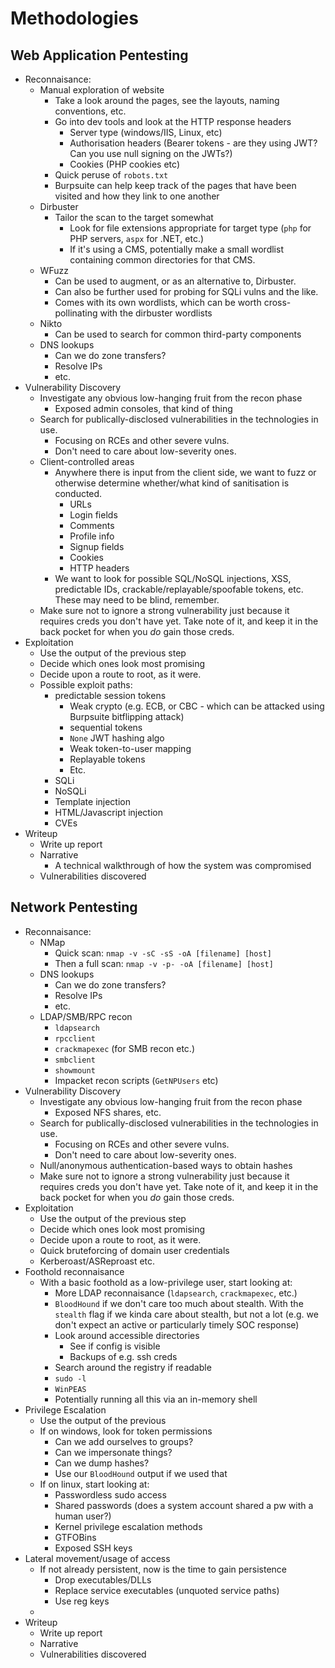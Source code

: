 # Methodologies #

## Web Application Pentesting ##

- Reconnaisance:
  - Manual exploration of website
    - Take a look around the pages, see the layouts, naming conventions, etc.
    - Go into dev tools and look at the HTTP response headers
      - Server type (windows/IIS, Linux, etc)
      - Authorisation headers (Bearer tokens - are they using JWT? Can you use null signing on the JWTs?)
      - Cookies (PHP cookies etc)
    - Quick peruse of `robots.txt`
    - Burpsuite can help keep track of the pages that have been visited and how they link to one another
  - Dirbuster
    - Tailor the scan to the target somewhat
      - Look for file extensions appropriate for target type (`php` for PHP servers, `aspx` for .NET, etc.)
      - If it's using a CMS, potentially make a small wordlist containing common directories for that CMS.
  - WFuzz
    - Can be used to augment, or as an alternative to, Dirbuster. 
    - Can also be further used for probing for SQLi vulns and the like.
    - Comes with its own wordlists, which can be worth cross-pollinating with the dirbuster wordlists
  - Nikto
    - Can be used to search for common third-party components
  - DNS lookups
    - Can we do zone transfers?
    - Resolve IPs
    - etc.
- Vulnerability Discovery
  - Investigate any obvious low-hanging fruit from the recon phase
    - Exposed admin consoles, that kind of thing
  - Search for publically-disclosed vulnerabilities in the technologies in use.
    - Focusing on RCEs and other severe vulns. 
    - Don't need to care about low-severity ones.
  - Client-controlled areas
    - Anywhere there is input from the client side, we want to fuzz or otherwise determine whether/what kind of sanitisation is conducted.
      - URLs
      - Login fields
      - Comments
      - Profile info
      - Signup fields
      - Cookies
      - HTTP headers
    - We want to look for possible SQL/NoSQL injections, XSS, predictable IDs, crackable/replayable/spoofable tokens, etc. These may need to be blind, remember.
  - Make sure not to ignore a strong vulnerability just because it requires creds you don't have yet. Take note of it, and keep it in the back pocket for when you *do* gain those creds.
- Exploitation
  - Use the output of the previous step
  - Decide which ones look most promising
  - Decide upon a route to root, as it were.
  - Possible exploit paths:
    - predictable session tokens 
      - Weak crypto (e.g. ECB, or CBC - which can be attacked using Burpsuite bitflipping attack)
      - sequential tokens
      - `None` JWT hashing algo
      - Weak token-to-user mapping
      - Replayable tokens
      - Etc.
    - SQLi
    - NoSQLi
    - Template injection
    - HTML/Javascript injection
    - CVEs
- Writeup
  - Write up report
  - Narrative
    - A technical walkthrough of how the system was compromised
  - Vulnerabilities discovered

## Network Pentesting ##

- Reconnaisance:
  - NMap
    - Quick scan: `nmap -v -sC -sS -oA [filename] [host]`
    - Then a full scan: `nmap -v -p- -oA [filename] [host]`
  - DNS lookups
    - Can we do zone transfers?
    - Resolve IPs
    - etc.
  - LDAP/SMB/RPC recon
    - `ldapsearch`
    - `rpcclient`
    - `crackmapexec` (for SMB recon etc.)
    - `smbclient`
    - `showmount`
    - Impacket recon scripts (`GetNPUsers` etc)
- Vulnerability Discovery
  - Investigate any obvious low-hanging fruit from the recon phase
    - Exposed NFS shares, etc.
  - Search for publically-disclosed vulnerabilities in the technologies in use.
    - Focusing on RCEs and other severe vulns. 
    - Don't need to care about low-severity ones.
  - Null/anonymous authentication-based ways to obtain hashes
  - Make sure not to ignore a strong vulnerability just because it requires creds you don't have yet. Take note of it, and keep it in the back pocket for when you *do* gain those creds.
- Exploitation
  - Use the output of the previous step
  - Decide which ones look most promising
  - Decide upon a route to root, as it were.
  - Quick bruteforcing of domain user credentials
  - Kerberoast/ASReproast etc.
- Foothold reconnaisance
  - With a basic foothold as a low-privilege user, start looking at:
    - More LDAP reconnaisance (`ldapsearch`, `crackmapexec`, etc.)
    - `BloodHound` if we don't care too much about stealth. With the `stealth` flag if we kinda care about stealth, but not a lot (e.g. we don't expect an active or particularly timely SOC response)
    - Look around accessible directories
      - See if config is visible
      - Backups of e.g. ssh creds
    - Search around the registry if readable
    - `sudo -l`
    - `WinPEAS`
    - Potentially running all this via an in-memory shell
- Privilege Escalation
  - Use the output of the previous
  - If on windows, look for token permissions
    - Can we add ourselves to groups?
    - Can we impersonate things?
    - Can we dump hashes?
    - Use our `BloodHound` output if we used that
  - If on linux, start looking at:
    - Passwordless sudo access
    - Shared passwords (does a system account shared a pw with a human user?)
    - Kernel privilege escalation methods
    - GTFOBins
    - Exposed SSH keys
- Lateral movement/usage of access
  - If not already persistent, now is the time to gain persistence
    - Drop executables/DLLs
    - Replace service executables (unquoted service paths)
    - Use reg keys
  - 
- Writeup
  - Write up report
  - Narrative
  - Vulnerabilities discovered